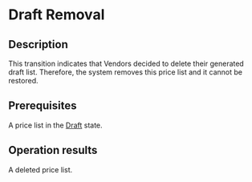 # Draft Removal
## Description
This transition indicates that Vendors decided to delete their generated draft list. Therefore, the system removes this price list and it cannot be restored.
## Prerequisites
A price list in the [Draft](s-a-draft.html) state.
## Operation results
A deleted price list.

